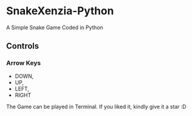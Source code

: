 # SnakeXenzia-Python
A Simple Snake Game Coded in Python
## Controls
### Arrow Keys
- DOWN,
- UP,
- LEFT,
- RIGHT

The Game can be played in Terminal.
If you liked it, kindly give it a star :D
